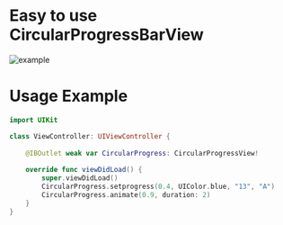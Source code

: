 # Easy to use CircularProgressBarView
 
![example](https://media.discordapp.net/attachments/819922260424785920/906905473536626708/unknown.png?width=316&height=670)

# Usage Example
```Swift
import UIKit

class ViewController: UIViewController {
    
    @IBOutlet weak var CircularProgress: CircularProgressView!
    
    override func viewDidLoad() {
        super.viewDidLoad()
        CircularProgress.setprogress(0.4, UIColor.blue, "13", "A")
        CircularProgress.animate(0.9, duration: 2)
    }
}
```
